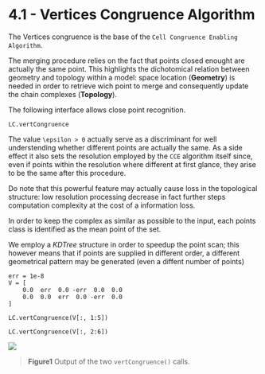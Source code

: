 # 4.1 - Vertices Congruence Algorithm

The Vertices congruence is the base of the
```Cell Congruence Enabling Algorithm```.

The merging procedure relies on the fact that points closed enought are
actually the same point.
This highlights the dichotomical relation between geometry and topology
within a model:
space location (**Geometry**) is needed in order to retrieve wich point to merge and consequently update the chain complexes (**Topology**).

The following interface allows close point recognition.
```@docs
LC.vertCongruence
```

The value ``\epsilon > 0`` actually serve as a discriminant for well
understending whether different points are actually the same.
As a side effect it also sets the resolution employed by the ```CCE``` algorithm
itself since, even if points within the resolution where different
at first glance, they arise to be the same after this procedure.

Do note that this powerful feature may actually cause loss in the topological
structure: low resolution processing decrease in fact further steps computation
complexity at the cost of a information loss.

In order to keep the complex as similar as possible to the input,
each points class is identified as the mean point of the set.

We employ a _KDTree_ structure in order to speedup the point scan;
this however means that if points are supplied in different order,
a different geometrical pattern may be generated
(even a diffent number of points)

```@Eval
err = 1e-8
V = [
    0.0  err  0.0 -err  0.0  0.0
    0.0  0.0  err  0.0 -err  0.0
]

LC.vertCongruence(V[:, 1:5])

LC.vertCongruence(V[:, 2:6])
```

![](./images/verticesCongruenceDiff.png)
> **Figure1** Output of the two `vertCongruence()` calls.


